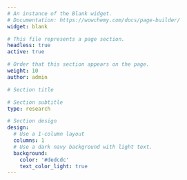 ```yaml
---
# An instance of the Blank widget.
# Documentation: https://wowchemy.com/docs/page-builder/
widget: blank

# This file represents a page section.
headless: true
active: true

# Order that this section appears on the page.
weight: 10
author: admin

# Section title

# Section subtitle
type: research

# Section design
design:
  # Use a 1-column layout
  columns: 1
  # Use a dark navy background with light text.
  background:
    color: '#dedcdc'
    text_color_light: true
---
```


